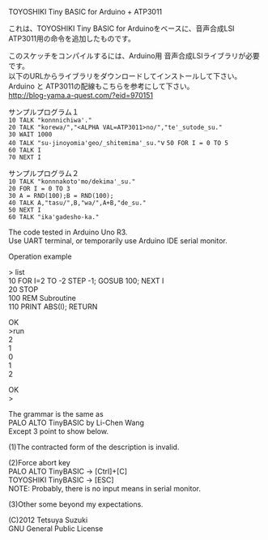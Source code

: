 ﻿TOYOSHIKI Tiny BASIC for Arduino + ATP3011これは、TOYOSHIKI Tiny BASIC for Arduinoをベースに、音声合成LSI ATP3011用の命令を追加したものです。<br>このスケッチをコンパイルするには、Arduino用 音声合成LSIライブラリが必要です。<br>以下のURLからライブラリをダウンロードしてインストールして下さい。<br>Arduino と ATP3011の配線もこちらを参考にして下さい。<br>http://blog-yama.a-quest.com/?eid=970151サンプルプログラム１<br>`10 TALK "konnnichiwa'."`<br>`20 TALK "korewa/","<ALPHA VAL=ATP3011>no/","te'_sutode_su."`<br>`30 WAIT 1000`<br>`40 TALK "su-jinoyomia'geo/_shitemima'_su."`v`50 FOR I = 0 TO 5`<br>`60 TALK I`<br>`70 NEXT I`<br>サンプルプログラム２<br>`10 TALK "konnnakoto'mo/dekima'_su."`<br>`20 FOR I = 0 TO 3`<br>`30 A = RND(100);B = RND(100);`<br>`40 TALK A,"tasu/",B,"wa/",A+B,"de_su."`<br>`50 NEXT I`<br>`60 TALK "ika'gadesho-ka."`<br>The code tested in Arduino Uno R3.<br>Use UART terminal, or temporarily use Arduino IDE serial monitor.Operation example&gt; list<br>10 FOR I=2 TO -2 STEP -1; GOSUB 100; NEXT I<br>20 STOP<br>100 REM Subroutine<br>110 PRINT ABS(I); RETURNOK<br>&gt;run<br>2<br>1<br>0<br>1<br>2OK<br>&gt;The grammar is the same as<br>PALO ALTO TinyBASIC by Li-Chen Wang<br>Except 3 point to show below.(1)The contracted form of the description is invalid.(2)Force abort key<br>PALO ALTO TinyBASIC -> [Ctrl]+[C]<br>TOYOSHIKI TinyBASIC -> [ESC]<br>NOTE: Probably, there is no input means in serial monitor.(3)Other some beyond my expectations.(C)2012 Tetsuya Suzuki<br>GNU General Public License